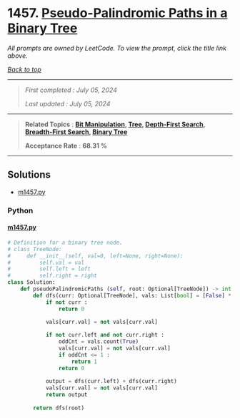 # 1457. [Pseudo-Palindromic Paths in a Binary Tree](<https://leetcode.com/problems/pseudo-palindromic-paths-in-a-binary-tree>)

*All prompts are owned by LeetCode. To view the prompt, click the title link above.*

*[Back to top](<../README.md>)*

------

> *First completed : July 05, 2024*
>
> *Last updated : July 05, 2024*

------

> **Related Topics** : **[Bit Manipulation](<by_topic/Bit Manipulation.md>), [Tree](<by_topic/Tree.md>), [Depth-First Search](<by_topic/Depth-First Search.md>), [Breadth-First Search](<by_topic/Breadth-First Search.md>), [Binary Tree](<by_topic/Binary Tree.md>)**
>
> **Acceptance Rate** : **68.31 %**

------

## Solutions

- [m1457.py](<../my-submissions/m1457.py>)
### Python
#### [m1457.py](<../my-submissions/m1457.py>)
```Python
# Definition for a binary tree node.
# class TreeNode:
#     def __init__(self, val=0, left=None, right=None):
#         self.val = val
#         self.left = left
#         self.right = right
class Solution:
    def pseudoPalindromicPaths (self, root: Optional[TreeNode]) -> int:
        def dfs(curr: Optional[TreeNode], vals: List[bool] = [False] * 10) -> int :
            if not curr :
                return 0
            
            vals[curr.val] = not vals[curr.val]

            if not curr.left and not curr.right :
                oddCnt = vals.count(True)
                vals[curr.val] = not vals[curr.val]
                if oddCnt <= 1 :
                    return 1
                return 0
            
            output = dfs(curr.left) + dfs(curr.right)
            vals[curr.val] = not vals[curr.val]
            return output
        
        return dfs(root)
```

